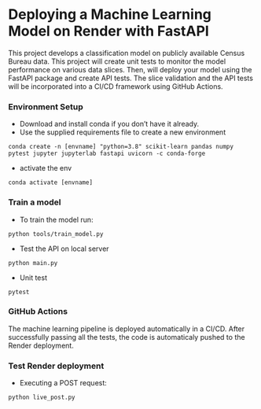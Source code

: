 # Deploying a Machine Learning Model on Render with FastAPI  

This project develops a classification model on publicly available Census Bureau data. This project will create unit tests to monitor the model performance on various data slices. Then, will deploy your model using the FastAPI package and create API tests. The slice validation and the API tests will be incorporated into a CI/CD framework using GitHub Actions.

### Environment Setup  

* Download and install conda if you don’t have it already.
* Use the supplied requirements file to create a new environment
```
conda create -n [envname] "python=3.8" scikit-learn pandas numpy pytest jupyter jupyterlab fastapi uvicorn -c conda-forge
```
* activate the env
```
conda activate [envname]
```

### Train a model  

* To train the model run:
``` 
python tools/train_model.py
```

* Test the API on local server
```
python main.py
```
* Unit test
```
pytest
```

### GitHub Actions  

The machine learning pipeline is deployed automatically in a CI/CD. After successfully passing all the tests, the code is automaticaly pushed to the Render deployment.

### Test Render deployment  

* Executing a POST request:
```
python live_post.py
```